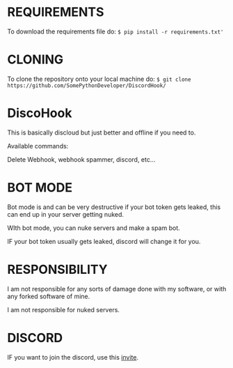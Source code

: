 # REQUIREMENTS

To download the requirements file do:
```$ pip install -r requirements.txt'```

# CLONING

To clone the repository onto your local machine do:
```$ git clone https://github.com/SomePythonDeveloper/DiscordHook/```

# DiscoHook

This is basically discloud but just better and offline if you need to.

Available commands:

Delete Webhook, webhook spammer, discord, etc...

# BOT MODE

Bot mode is and can be very destructive if your bot token gets leaked, this can end up in your server getting nuked.

WIth bot mode, you can nuke servers and make a spam bot.

IF your bot token usually gets leaked, discord will change it for you.

# RESPONSIBILITY

I am not responsible for any sorts of damage done with my software, or with any forked software of mine.

I am not responsible for nuked servers.

# DISCORD

IF you want to join the discord, use this [invite](https://discord.gg/B7gnBeZSKW).
